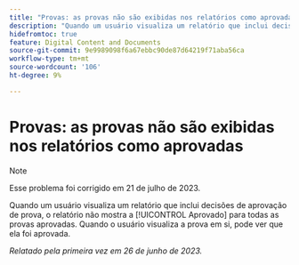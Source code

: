 ```yaml
---
title: "Provas: as provas não são exibidas nos relatórios como aprovadas"
description: "Quando um usuário visualiza um relatório que inclui decisões de aprovação de prova, o relatório não mostra a decisão Aprovado para todas as provas aprovadas. Quando o usuário visualiza a prova em si, pode ver que ela foi aprovada."
hidefromtoc: true
feature: Digital Content and Documents
source-git-commit: 9e9989098f6a67ebbc90de87d64219f71aba56ca
workflow-type: tm+mt
source-wordcount: '106'
ht-degree: 9%

---
```



# Provas: as provas não são exibidas nos relatórios como aprovadas

>[!NOTE]
>
>Esse problema foi corrigido em 21 de julho de 2023.

Quando um usuário visualiza um relatório que inclui decisões de aprovação de prova, o relatório não mostra a [!UICONTROL Aprovado] para todas as provas aprovadas. Quando o usuário visualiza a prova em si, pode ver que ela foi aprovada.

_Relatado pela primeira vez em 26 de junho de 2023._
